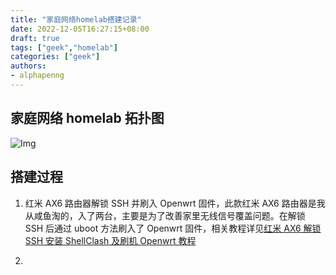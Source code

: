 ```yaml
---
title: "家庭网络homelab搭建记录"
date: 2022-12-05T16:27:15+08:00
draft: true
tags: ["geek","homelab"]
categories: ["geek"]
authors:
- alphapenng
---
```


## 家庭网络 homelab 拓扑图

![Img](https://alphapenng-1305651397.cos.ap-shanghai.myqcloud.com/uPic/2022_12_06_homelab-network-diagram.png)

## 搭建过程

1. 红米 AX6 路由器解锁 SSH 并刷入 Openwrt 固件，此款红米 AX6 路由器是我从咸鱼淘的，入了两台，主要是为了改善家里无线信号覆盖问题。在解锁 SSH 后通过 uboot 方法刷入了 Openwrt 固件，相关教程详见[红米 AX6 解锁 SSH 安装 ShellClash 及刷机 Openwrt 教程](https://alphapenng.github.io/zh-cn/2022/10/06/%E7%BA%A2%E7%B1%B3-ax6-%E8%A7%A3%E9%94%81-ssh-%E5%88%B7%E6%9C%BA-openwrt-%E6%95%99%E7%A8%8B/)

2.
